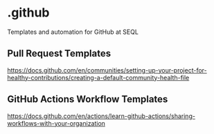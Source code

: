 # .github

Templates and automation for GitHub at SEQL

## Pull Request Templates

<https://docs.github.com/en/communities/setting-up-your-project-for-healthy-contributions/creating-a-default-community-health-file>

## GitHub Actions Workflow Templates

<https://docs.github.com/en/actions/learn-github-actions/sharing-workflows-with-your-organization>
